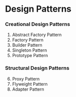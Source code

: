 # Design Patterns

### Creational Design Patterns

1. Abstract Factory Pattern
2. Factory Pattern
3. Builder Pattern
4. Singleton Pattern
5. Prototype Pattern


### Structural Design Patterns

6. Proxy Pattern
7. Flyweight Pattern
8. Adapter Pattern
